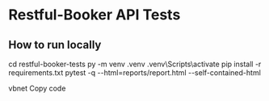 # Restful-Booker API Tests

## How to run locally
cd restful-booker-tests
py -m venv .venv
.venv\Scripts\activate
pip install -r requirements.txt
pytest -q --html=reports/report.html --self-contained-html

vbnet
Copy code
